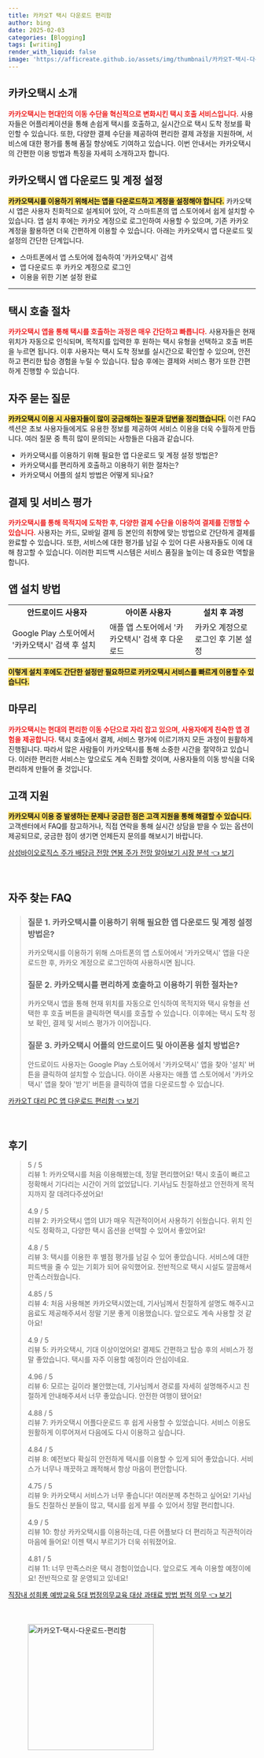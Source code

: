 ```yaml
---
title: 카카오T 택시 다운로드 편리함
author: bing
date: 2025-02-03
categories: [Blogging]
tags: [writing]
render_with_liquid: false
image: 'https://afficreate.github.io/assets/img/thumbnail/카카오T-택시-다운로드-편리함.webp'
---
```



<h2 id='카카오택시_소개'>카카오택시 소개</h2>

<p><b><span style="color: #ee2323;">카카오택시는 현대인의 이동 수단을 혁신적으로 변화시킨 택시 호출 서비스입니다.</span></b> 사용자들은 어플리케이션을 통해 손쉽게 택시를 호출하고, 실시간으로 택시 도착 정보를 확인할 수 있습니다. 또한, 다양한 결제 수단을 제공하여 편리한 결제 과정을 지원하며, 서비스에 대한 평가를 통해 품질 향상에도 기여하고 있습니다. 이번 안내서는 카카오택시의 간편한 이용 방법과 특징을 자세히 소개하고자 합니다.</p>

<h2 id='카카오택시_앱_다운로드_및_계정_설정'>카카오택시 앱 다운로드 및 계정 설정</h2>

<p><b><span style="background-color: #ffe066;">카카오택시를 이용하기 위해서는 앱을 다운로드하고 계정을 설정해야 합니다.</span></b> 카카오택시 앱은 사용자 친화적으로 설계되어 있어, 각 스마트폰의 앱 스토어에서 쉽게 설치할 수 있습니다. 앱 설치 후에는 카카오 계정으로 로그인하여 사용할 수 있으며, 기존 카카오 계정을 활용하면 더욱 간편하게 이용할 수 있습니다. 아래는 카카오택시 앱 다운로드 및 설정의 간단한 단계입니다.</p>

<ul>
    <li>스마트폰에서 앱 스토어에 접속하여 '카카오택시' 검색</li>
    <li>앱 다운로드 후 카카오 계정으로 로그인</li>
    <li>이용을 위한 기본 설정 완료</li>
</ul>

<hr />

<h2 id='택시_호출_절차'>택시 호출 절차</h2>

<p><b><span style="color: #ee2323;">카카오택시 앱을 통해 택시를 호출하는 과정은 매우 간단하고 빠릅니다.</span></b> 사용자들은 현재 위치가 자동으로 인식되며, 목적지를 입력한 후 원하는 택시 유형을 선택하고 호출 버튼을 누르면 됩니다. 이후 사용자는 택시 도착 정보를 실시간으로 확인할 수 있으며, 안전하고 편리한 탑승 경험을 누릴 수 있습니다. 탑승 후에는 결제와 서비스 평가 또한 간편하게 진행할 수 있습니다.</p>

<h2 id='자주_묻는_질문'>자주 묻는 질문</h2>

<p><b><span style="background-color: #ffe066;">카카오택시 이용 시 사용자들이 많이 궁금해하는 질문과 답변을 정리했습니다.</span></b> 이런 FAQ 섹션은 초보 사용자들에게도 유용한 정보를 제공하여 서비스 이용을 더욱 수월하게 만듭니다. 여러 질문 중 특히 많이 문의되는 사항들은 다음과 같습니다.</p>

<ul>
    <li>카카오택시를 이용하기 위해 필요한 앱 다운로드 및 계정 설정 방법은?</li>
    <li>카카오택시를 편리하게 호출하고 이용하기 위한 절차는?</li>
    <li>카카오택시 어플의 설치 방법은 어떻게 되나요?</li>
</ul>

<h2 id='결제_및_서비스_평가'>결제 및 서비스 평가</h2>

<p><b><span style="color: #ee2323;">카카오택시를 통해 목적지에 도착한 후, 다양한 결제 수단을 이용하여 결제를 진행할 수 있습니다.</span></b> 사용자는 카드, 모바일 결제 등 본인의 취향에 맞는 방법으로 간단하게 결제를 완료할 수 있습니다. 또한, 서비스에 대한 평가를 남길 수 있어 다른 사용자들도 이에 대해 참고할 수 있습니다. 이러한 피드백 시스템은 서비스 품질을 높이는 데 중요한 역할을 합니다.</p>

<h2 id='앱_설치_방법'>앱 설치 방법</h2>

<table>
    <tr>
        <td style="text-align: center; height: 17px;"><b>안드로이드 사용자</b></td>
        <td style="text-align: center; height: 17px;"><b>아이폰 사용자</b></td>
        <td style="text-align: center; height: 17px;"><b>설치 후 과정</b></td>
    </tr>
    <tr>
        <td>Google Play 스토어에서 '카카오택시' 검색 후 설치</td>
        <td>애플 앱 스토어에서 '카카오택시' 검색 후 다운로드</td>
        <td>카카오 계정으로 로그인 후 기본 설정</td>
    </tr>
</table>

<p><b><span style="background-color: #ffe066;">이렇게 설치 후에도 간단한 설정만 필요하므로 카카오택시 서비스를 빠르게 이용할 수 있습니다.</span></b></p>

<h2 id='마무리'>마무리</h2>

<p><b><span style="color: #ee2323;">카카오택시는 현대의 편리한 이동 수단으로 자리 잡고 있으며, 사용자에게 친숙한 앱 경험을 제공합니다.</span></b> 택시 호출에서 결제, 서비스 평가에 이르기까지 모든 과정이 원활하게 진행됩니다. 따라서 많은 사람들이 카카오택시를 통해 소중한 시간을 절약하고 있습니다. 이러한 편리한 서비스는 앞으로도 계속 진화할 것이며, 사용자들의 이동 방식을 더욱 편리하게 만들어 줄 것입니다.</p>

<h2 id='고객_지원'>고객 지원</h2>

<p><b><span style="background-color: #ffe066;">카카오택시 이용 중 발생하는 문제나 궁금한 점은 고객 지원을 통해 해결할 수 있습니다.</span></b> 고객센터에서 FAQ를 참고하거나, 직접 연락을 통해 실시간 상담을 받을 수 있는 옵션이 제공되므로, 궁금한 점이 생기면 언제든지 문의를 해보시기 바랍니다.</p>


<p><a class="click-button" title="삼성바이오로직스 주가 배당금 전망 연봉 주가 전망 알아보기 시장 분석" href="https://afficreate.github.io/posts/%EC%82%BC%EC%84%B1%EB%B0%94%EC%9D%B4%EC%98%A4%EB%A1%9C%EC%A7%81%EC%8A%A4-%EC%A3%BC%EA%B0%80-%EB%B0%B0%EB%8B%B9%EA%B8%88-%EC%A0%84%EB%A7%9D-%EC%97%B0%EB%B4%89-%EC%A3%BC%EA%B0%80-%EC%A0%84%EB%A7%9D-%EC%95%8C%EC%95%84%EB%B3%B4%EA%B8%B0-%EC%8B%9C%EC%9E%A5-%EB%B6%84%EC%84%9D/" rel="dofollow">삼성바이오로직스 주가 배당금 전망 연봉 주가 전망 알아보기 시장 분석 👈 보기</a></p><br>
<h2 id='자주_찾는_FAQ'>자주 찾는 FAQ</h2>
<div itemscope="" itemtype="https://schema.org/FAQPage"> 
<blockquote> 
<div itemscope="" itemprop="mainEntity" itemtype="https://schema.org/Question"> 
<h3 itemprop="name">질문 1. 카카오택시를 이용하기 위해 필요한 앱 다운로드 및 계정 설정 방법은?</h3> 
<div itemscope="" itemprop="acceptedAnswer" itemtype="https://schema.org/Answer"> 
<span itemprop="text"> 
<p>카카오택시를 이용하기 위해 스마트폰의 앱 스토어에서 '카카오택시' 앱을 다운로드한 후, 카카오 계정으로 로그인하여 사용하시면 됩니다.</p> 
</span> 
</div> 
</div> 
<div itemscope="" itemprop="mainEntity" itemtype="https://schema.org/Question"> 
<h3 itemprop="name">질문 2. 카카오택시를 편리하게 호출하고 이용하기 위한 절차는?</h3> 
<div itemscope="" itemprop="acceptedAnswer" itemtype="https://schema.org/Answer"> 
<span itemprop="text"> 
<p>카카오택시 앱을 통해 현재 위치를 자동으로 인식하여 목적지와 택시 유형을 선택한 후 호출 버튼을 클릭하면 택시를 호출할 수 있습니다. 이후에는 택시 도착 정보 확인, 결제 및 서비스 평가가 이어집니다.</p> 
</span> 
</div> 
</div> 
<div itemscope="" itemprop="mainEntity" itemtype="https://schema.org/Question"> 
<h3 itemprop="name">질문 3. 카카오택시 어플의 안드로이드 및 아이폰용 설치 방법은?</h3> 
<div itemscope="" itemprop="acceptedAnswer" itemtype="https://schema.org/Answer"> 
<span itemprop="text"> 
<p>안드로이드 사용자는 Google Play 스토어에서 '카카오택시' 앱을 찾아 '설치' 버튼을 클릭하여 설치할 수 있습니다. 아이폰 사용자는 애플 앱 스토어에서 '카카오택시' 앱을 찾아 '받기' 버튼을 클릭하여 앱을 다운로드할 수 있습니다.</p> 
</span> 
</div> 
</div> 
</blockquote> 
</div>
<p><a class="click-button" title="카카오T 대리 PC 앱 다운로드 편리함" href="https://afficreate.github.io/posts/%EC%B9%B4%EC%B9%B4%EC%98%A4T-%EB%8C%80%EB%A6%AC-PC-%EC%95%B1-%EB%8B%A4%EC%9A%B4%EB%A1%9C%EB%93%9C-%ED%8E%B8%EB%A6%AC%ED%95%A8/" rel="dofollow">카카오T 대리 PC 앱 다운로드 편리함 👈 보기</a></p><br>
<h2 id='후기'>후기</h2>
<div itemscope itemtype="https://schema.org/Product">
  <blockquote>
  <div itemprop="review" itemscope itemtype="https://schema.org/Review">
      <div itemprop="reviewRating" itemscope itemtype="https://schema.org/Rating"> <span itemprop="ratingValue">5</span> / <span itemprop="bestRating">5</span> </div>
      <span itemprop="reviewBody">리뷰 1: 카카오택시를 처음 이용해봤는데, 정말 편리했어요! 택시 호출이 빠르고 정확해서 기다리는 시간이 거의 없었답니다. 기사님도 친절하셨고 안전하게 목적지까지 잘 데려다주셨어요!</span>
  </div>
  <br>
  <div itemprop="review" itemscope itemtype="https://schema.org/Review">
      <div itemprop="reviewRating" itemscope itemtype="https://schema.org/Rating"> <span itemprop="ratingValue">4.9</span> / <span itemprop="bestRating">5</span> </div>
      <span itemprop="reviewBody">리뷰 2: 카카오택시 앱의 UI가 매우 직관적이어서 사용하기 쉬웠습니다. 위치 인식도 정확하고, 다양한 택시 옵션을 선택할 수 있어서 좋았어요!</span>
  </div>
  <br>
  <div itemprop="review" itemscope itemtype="https://schema.org/Review">
      <div itemprop="reviewRating" itemscope itemtype="https://schema.org/Rating"> <span itemprop="ratingValue">4.8</span> / <span itemprop="bestRating">5</span> </div>
      <span itemprop="reviewBody">리뷰 3: 택시를 이용한 후 별점 평가를 남길 수 있어 좋았습니다. 서비스에 대한 피드백을 줄 수 있는 기회가 되어 유익했어요. 전반적으로 택시 시설도 깔끔해서 만족스러웠습니다.</span>
  </div>
  <br>
  <div itemprop="review" itemscope itemtype="https://schema.org/Review">
      <div itemprop="reviewRating" itemscope itemtype="https://schema.org/Rating"> <span itemprop="ratingValue">4.85</span> / <span itemprop="bestRating">5</span> </div>
      <span itemprop="reviewBody">리뷰 4: 처음 사용해본 카카오택시였는데, 기사님께서 친절하게 설명도 해주시고 음료도 제공해주셔서 정말 기분 좋게 이용했습니다. 앞으로도 계속 사용할 것 같아요!</span>
  </div>
  <br>
  <div itemprop="review" itemscope itemtype="https://schema.org/Review">
      <div itemprop="reviewRating" itemscope itemtype="https://schema.org/Rating"> <span itemprop="ratingValue">4.9</span> / <span itemprop="bestRating">5</span> </div>
      <span itemprop="reviewBody">리뷰 5: 카카오택시, 기대 이상이었어요! 결제도 간편하고 탑승 후의 서비스가 정말 좋았습니다. 택시를 자주 이용할 예정이라 안심이네요.</span>
  </div>
  <br>
  <div itemprop="review" itemscope itemtype="https://schema.org/Review">
      <div itemprop="reviewRating" itemscope itemtype="https://schema.org/Rating"> <span itemprop="ratingValue">4.96</span> / <span itemprop="bestRating">5</span> </div>
      <span itemprop="reviewBody">리뷰 6: 모르는 길이라 불안했는데, 기사님께서 경로를 자세히 설명해주시고 친절하게 안내해주셔서 너무 좋았습니다. 안전한 여행이 됐어요!</span>
  </div>
  <br>
  <div itemprop="review" itemscope itemtype="https://schema.org/Review">
      <div itemprop="reviewRating" itemscope itemtype="https://schema.org/Rating"> <span itemprop="ratingValue">4.88</span> / <span itemprop="bestRating">5</span> </div>
      <span itemprop="reviewBody">리뷰 7: 카카오택시 어플다운로드 후 쉽게 사용할 수 있었습니다. 서비스 이용도 원활하게 이루어져서 다음에도 다시 이용하고 싶습니다.</span>
  </div>
  <br>
  <div itemprop="review" itemscope itemtype="https://schema.org/Review">
      <div itemprop="reviewRating" itemscope itemtype="https://schema.org/Rating"> <span itemprop="ratingValue">4.84</span> / <span itemprop="bestRating">5</span> </div>
      <span itemprop="reviewBody">리뷰 8: 예전보다 확실히 안전하게 택시를 이용할 수 있게 되어 좋았습니다. 서비스가 너무나 깨끗하고 쾌적해서 항상 마음이 편안합니다.</span>
  </div>
  <br>
  <div itemprop="review" itemscope itemtype="https://schema.org/Review">
      <div itemprop="reviewRating" itemscope itemtype="https://schema.org/Rating"> <span itemprop="ratingValue">4.75</span> / <span itemprop="bestRating">5</span> </div>
      <span itemprop="reviewBody">리뷰 9: 카카오택시 서비스가 너무 좋습니다! 여러분께 추천하고 싶어요! 기사님들도 친절하신 분들이 많고, 택시를 쉽게 부를 수 있어서 정말 편리합니다.</span>
  </div>
  <br>
  <div itemprop="review" itemscope itemtype="https://schema.org/Review">
      <div itemprop="reviewRating" itemscope itemtype="https://schema.org/Rating"> <span itemprop="ratingValue">4.9</span> / <span itemprop="bestRating">5</span> </div>
      <span itemprop="reviewBody">리뷰 10: 항상 카카오택시를 이용하는데, 다른 어플보다 더 편리하고 직관적이라 마음에 들어요! 이젠 택시 부르기가 더욱 쉬워졌어요.</span>
  </div>
  <br>
  <div itemprop="review" itemscope itemtype="https://schema.org/Review">
      <div itemprop="reviewRating" itemscope itemtype="https://schema.org/Rating"> <span itemprop="ratingValue">4.81</span> / <span itemprop="bestRating">5</span> </div>
      <span itemprop="reviewBody">리뷰 11: 너무 만족스러운 택시 경험이었습니다. 앞으로도 계속 이용할 예정이에요! 전반적으로 잘 운영되고 있네요!</span>
  </div>
  </blockquote>
</div>
<p><a class="click-button" title="직장내 성희롱 예방교육 5대 법정의무교육 대상 과태료 방법 법적 의무" href="https://afficreate.github.io/posts/%EC%A7%81%EC%9E%A5%EB%82%B4-%EC%84%B1%ED%9D%AC%EB%A1%B1-%EC%98%88%EB%B0%A9%EA%B5%90%EC%9C%A1-5%EB%8C%80-%EB%B2%95%EC%A0%95%EC%9D%98%EB%AC%B4%EA%B5%90%EC%9C%A1-%EB%8C%80%EC%83%81-%EA%B3%BC%ED%83%9C%EB%A3%8C-%EB%B0%A9%EB%B2%95-%EB%B2%95%EC%A0%81-%EC%9D%98%EB%AC%B4/" rel="dofollow">직장내 성희롱 예방교육 5대 법정의무교육 대상 과태료 방법 법적 의무 👈 보기</a></p><br>
<figure class="image"><img src="https://afficreate.github.io/assets/img/thumbnail/카카오T-택시-다운로드-편리함.webp" alt="카카오T-택시-다운로드-편리함" width="256" height="256"></figure>